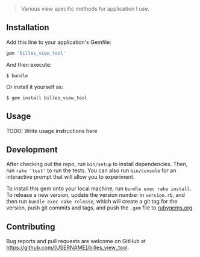 >Various view specific methods for application I use.

## Installation

Add this line to your application's Gemfile:

```ruby
gem 'billes_view_tool'
```

And then execute:

    $ bundle

Or install it yourself as:

    $ gem install billes_view_tool

## Usage

TODO: Write usage instructions here

## Development

After checking out the repo, run `bin/setup` to install dependencies. Then, run `rake 'test'` to run the tests. You can also run `bin/console` for an interactive prompt that will allow you to experiment.

To install this gem onto your local machine, run `bundle exec rake install`. To release a new version, update the version number in `version.rb`, and then run `bundle exec rake release`, which will create a git tag for the version, push git commits and tags, and push the `.gem` file to [rubygems.org](https://rubygems.org).

## Contributing

Bug reports and pull requests are welcome on GitHub at https://github.com/[USERNAME]/billes_view_tool.

